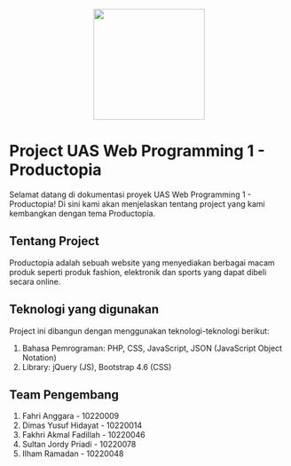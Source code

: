 
<p align="center"><a href="https://bsi.ac.id" target="_blank"><img src="https://pbs.twimg.com/media/DpNiWO7UcAUQKEq.png" width="200"></a></p>

# Project UAS Web Programming 1 - Productopia

Selamat datang di dokumentasi proyek UAS Web Programming 1 - Productopia! Di sini kami akan menjelaskan tentang project yang kami kembangkan dengan tema Productopia.

## Tentang Project

Productopia adalah sebuah website yang menyediakan berbagai macam produk seperti produk fashion, elektronik dan sports yang dapat dibeli secara online.

## Teknologi yang digunakan

Project ini dibangun dengan menggunakan teknologi-teknologi berikut:
1. Bahasa Pemrograman: PHP, CSS, JavaScript, JSON (JavaScript Object Notation)
2. Library: jQuery (JS), Bootstrap 4.6 (CSS)

## Team Pengembang 

1. Fahri Anggara - 10220009
2. Dimas Yusuf Hidayat - 10220014
3. Fakhri Akmal Fadillah - 10220046
4. Sultan Jordy Priadi - 10220078
5. Ilham Ramadan - 10220048